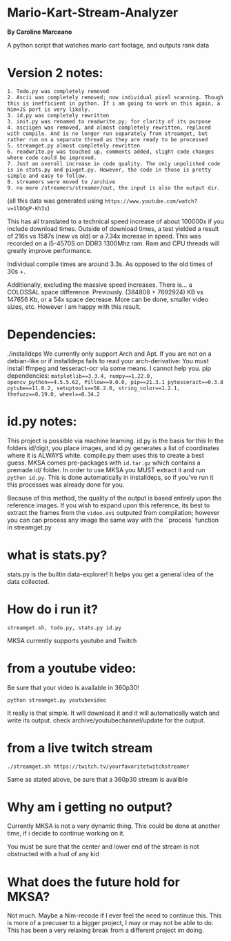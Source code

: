 # Mario-Kart-Stream-Analyzer
**By Caroline Marceano**

A python script that watches mario cart footage, and outputs rank data

# Version 2 notes:
    1. Todo.py was completely removed
    2. Ascii was completely removed; now individual pixel scanning. Though this is inefficient in python. If i am going to work on this again, a Nim+JS port is very likely.
    3. id.py was completely rewritten
    3. init.py was renamed to readwrite.py; for clarity of its purpose
    4. asciigen was removed, and almost completely rewritten, replaced with compile. And is no longer run separately from streamget, but rather run on a separate thread as they are ready to be processed
    5. streamget.py almost completely rewritten
    6. readwrite.py was touched up, comments added, slight code changes where code could be improved.
    7. Just an overall increase in code quality. The only unpolished code is in stats.py and pixget.py. However, the code in those is pretty simple and easy to follow.
    8. streamers were moved to /archive
    9. no more /streamers/streamer/out, the input is also the output dir. 
(all this data was generated using ```https://www.youtube.com/watch?v=1lDOgP-Kh3s```)


This has all translated to a technical speed increase of about 100000x if you include download times. Outside of download times, a test yielded a result of 216s vs 1587s (new vs old) or a 7.34x increase in speed. This was recorded on a i5-4570S on DDR3 1300Mhz ram. Ram and CPU threads will greatly improve performance.

Individual compile times are around 3.3s. As opposed to the old times of 30s +.

Additionally, excluding the massive speed increases. There is... a COLOSSAL space difference.
Previously. (384808 + 7692924) KB vs  147656 Kb, or a 54x space decrease. More can be done, smaller video sizes, etc. However I am happy with this result.


# Dependencies:
./installdeps
We currently only support Arch and Apt.
If you are not on a debian-like or if installdeps fails to read your arch-derivative:
You must install ffmpeg and tesseract-ocr via some means. I cannot help you.
pip dependencies:
``matplotlib==3.3.4, numpy==1.22.0, opencv_python==4.5.5.62, Pillow==9.0.0, pip==21.3.1 pytesseract==0.3.8``
``pytube==11.0.2, setuptools==58.2.0, string_color==1.2.1, thefuzz==0.19.0, wheel==0.34.2``

# id.py notes:
This project is possible via machine learning. id.py is the basis for this
In the folders id/digit, you place images, and id.py generates a list of coordinates where it is ALWAYS white.
compile.py them uses this to create a best guess.
MKSA comes pre-packages with ``id.tar.gz`` which contains a premade id/ folder.
In order to use MKSA you MUST extract it and run ``python id.py``.
This is done automatically in installdeps, so if you've run it this processes was already done for you.

Because of this method, the quality of the output is based entirely upon the reference images. 
If you wish to expand upon this reference, its best to extract the frames from the ``video.avi`` outputed from compilation; however you can can process any image the same way with the ``process` function in streamget.py

# what is stats.py? 

stats.py is the builtin data-explorer! It helps you get a general idea of the data collected.

# How do i run it?
`streamget.sh, todo.py, stats.py id.py`


MKSA currently supports youtube and Twitch

# from a youtube video:
Be sure that your video is available in 360p30!


``python streamget.py youtubevideo``


It really is that simple. It will download it and it will automatically watch and write its output.
check archive/youtubechannel/update for the output.

# from a live twitch stream
``./streamget.sh https://twitch.tv/yourfavoritetwitchstreamer``


Same as stated above, be sure that a 360p30 stream is avalible

# Why am i getting no output?
Currently MKSA is not a very dynamic thing.  This could be done at another time, if i decide to continue working on it.


You must be sure that the center and lower end of the stream is not obstructed with a hud of any kid


# What does the future hold for MKSA?
Not much. Maybe a Nim-recode if I ever feel the need to continue this.
This is more of a precuser to a bigger project, I may or may not be able to do.
This has been a very relaxing break from a different project im doing. 
